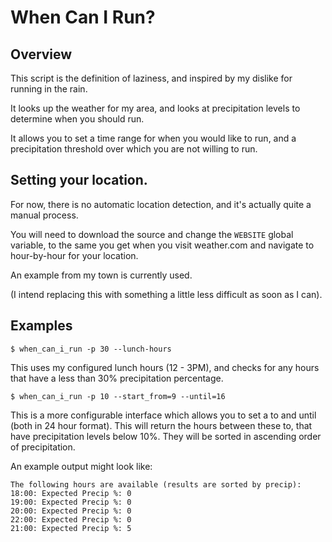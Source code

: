 # When Can I Run?

## Overview

This script is the definition of laziness, and inspired by my dislike for running in the rain.

It looks up the weather for my area, and looks at precipitation levels to determine when you should run.

It allows you to set a time range for when you would like to run, and a precipitation threshold over which you are not willing to run.

## Setting your location.

For now, there is no automatic location detection, and it's actually quite a manual process.

You will need to download the source and change the `WEBSITE` global variable, to the same you get when you visit weather.com and navigate to hour-by-hour for your location.

An example from my town is currently used.

(I intend replacing this with something a little less difficult as soon as I can).

## Examples

```
$ when_can_i_run -p 30 --lunch-hours
```

This uses my configured lunch hours (12 - 3PM), and checks for any hours that have a less than 30% precipitation percentage.

```
$ when_can_i_run -p 10 --start_from=9 --until=16
```

This is a more configurable interface which allows you to set a to and until (both in 24 hour format). This will return the
hours between these to, that have precipitation levels below 10%. They will be sorted in ascending order of precipitation.

An example output might look like:

```
The following hours are available (results are sorted by precip):
18:00: Expected Precip %: 0
19:00: Expected Precip %: 0
20:00: Expected Precip %: 0
22:00: Expected Precip %: 0
21:00: Expected Precip %: 5
```
